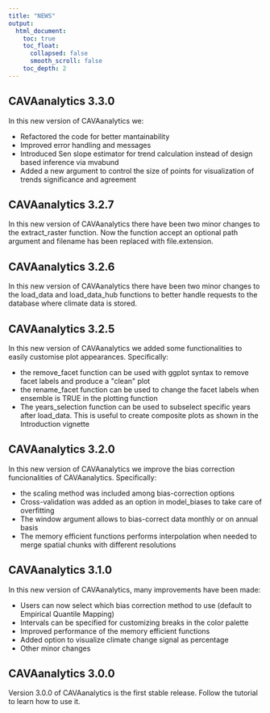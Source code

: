 ```yaml
---
title: "NEWS"
output:
  html_document:
    toc: true
    toc_float:
      collapsed: false
      smooth_scroll: false
    toc_depth: 2
---
```


## CAVAanalytics 3.3.0

In this new version of CAVAanalytics we:

- Refactored the code for better mantainability
- Improved error handling and messages
- Introduced Sen slope estimator for trend calculation instead of design based inference via mvabund
- Added a new argument to control the size of points for visualization of trends significance and agreement

## CAVAanalytics 3.2.7

In this new version of CAVAanalytics there have been two minor changes to the extract_raster function. Now the function accept an optional path argument and filename has been replaced with file.extension. 

## CAVAanalytics 3.2.6

In this new version of CAVAanalytics there have been two minor changes to the load_data and load_data_hub functions to better handle requests to the database where climate data is stored. 


## CAVAanalytics 3.2.5

In this new version of CAVAanalytics we added some functionalities to easily customise plot appearances. Specifically:

- the remove_facet function can be used with ggplot syntax to remove facet labels and produce a "clean" plot
- the rename_facet function can be used to change the facet labels when ensemble is TRUE in the plotting function
- The years_selection function can be used to subselect specific years after load_data. This is useful to create composite plots as shown in the Introduction vignette


## CAVAanalytics 3.2.0

In this new version of CAVAanalytics we improve the bias correction funcionalities of CAVAanalytics. Specifically:

- the scaling method was included among bias-correction options
- Cross-validation was added as an option in model_biases to take care of overfitting
- The window argument allows to bias-correct data monthly or on annual basis
- The memory efficient functions performs interpolation when needed to merge spatial chunks with different resolutions

## CAVAanalytics 3.1.0

In this new version of CAVAanalytics, many improvements have been made:

- Users can now select which bias correction method to use (default to Empirical Quantile Mapping)
- Intervals can be specified for customizing breaks in the color palette
- Improved performance of the memory efficient functions
- Added option to visualize climate change signal as percentage
- Other minor changes 


## CAVAanalytics 3.0.0

Version 3.0.0 of CAVAanalytics is the first stable release. Follow the tutorial to learn how to use it.
